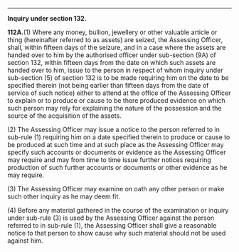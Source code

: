 ****

**Inquiry under section 132.**

**112A.**(1) Where any money, bullion, jewellery or other valuable article or thing (hereinafter referred to as assets) are seized, the Assessing Officer, shall, within fifteen days of the seizure, and in a case where the assets are handed over to him by the authorised officer under sub-section (9A) of section 132, within fifteen days from the date on which such assets are handed over to him, issue to the person in respect of whom inquiry under sub-section (5) of section 132 is to be made requiring him on the date to be specified therein (not being earlier than fifteen days from the date of service of such notice) either to attend at the office of the Assessing Officer to explain or to produce or cause to be there produced evidence on which such person may rely for explaining the nature of the possession and the source of the acquisition of the assets.

(2) The Assessing Officer may issue a notice to the person referred to in sub-rule (1) requiring him on a date specified therein to produce or cause to be produced at such time and at such place as the Assessing Officer may specify such accounts or documents or evidence as the Assessing Officer may require and may from time to time issue further notices requiring production of such further accounts or documents or other evidence as he may require.

(3) The Assessing Officer may examine on oath any other person or make such other inquiry as he may deem fit.

(4) Before any material gathered in the course of the examination or inquiry under sub-rule (3) is used by the Assessing Officer against the person referred to in sub-rule (1), the Assessing Officer shall give a reasonable notice to that person to show cause why such material should not be used against him.